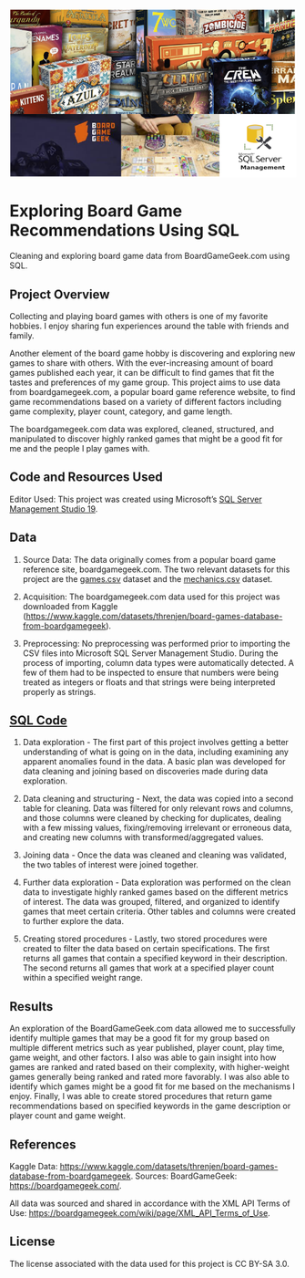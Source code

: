 ![](SQL_Boardgame_coverphoto.png)
# Exploring Board Game Recommendations Using SQL
Cleaning and exploring board game data from BoardGameGeek.com using SQL.

## Project Overview
Collecting and playing board games with others is one of my favorite hobbies. I enjoy sharing fun experiences around the table with friends and family. 

Another element of the board game hobby is discovering and exploring new games to share with others. With the ever-increasing amount of board games published each year, it can be difficult to find games that fit the tastes and preferences of my game group. This project aims to use data from boardgamegeek.com, a popular board game reference website, to find game recommendations based on a variety of different factors including game complexity, player count, category, and game length. 

The boardgamegeek.com data was explored, cleaned, structured, and manipulated to discover highly ranked games that might be a good fit for me and the people I play games with. 

## Code and Resources Used
Editor Used: This project was created using Microsoft’s [SQL Server Management Studio 19](https://learn.microsoft.com/en-us/sql/ssms/download-sql-server-management-studio-ssms?view=sql-server-ver15).

## Data
1. Source Data: The data originally comes from a popular board game reference site, boardgamegeek.com. The two relevant datasets for this project are the [games.csv](games.csv) dataset and the [mechanics.csv](mechanics.csv) dataset.

2. Acquisition: The boardgamegeek.com data used for this project was downloaded from Kaggle (https://www.kaggle.com/datasets/threnjen/board-games-database-from-boardgamegeek).
  
3. Preprocessing: No preprocessing was performed prior to importing the CSV files into Microsoft SQL Server Management Studio. During the process of importing, column data types were automatically detected. A few of them had to be inspected to ensure that numbers were being treated as integers or floats and that strings were being interpreted properly as strings. 

## [SQL Code](BoardGameProject_v2.sql)
1. Data exploration - The first part of this project involves getting a better understanding of what is going on in the data, including examining any apparent anomalies found in the data. A basic plan was developed for data cleaning and joining based on discoveries made during data exploration.
   
2. Data cleaning and structuring - Next, the data was copied into a second table for cleaning. Data was filtered for only relevant rows and columns, and those columns were cleaned by checking for duplicates, dealing with a few missing values, fixing/removing irrelevant or erroneous data, and creating new columns with transformed/aggregated values.

3. Joining data - Once the data was cleaned and cleaning was validated, the two tables of interest were joined together.

4. Further data exploration - Data exploration was performed on the clean data to investigate highly ranked games based on the different metrics of interest. The data was grouped, filtered, and organized to identify games that meet certain criteria. Other tables and columns were created to further explore the data.

5. Creating stored procedures - Lastly, two stored procedures were created to filter the data based on certain specifications. The first returns all games that contain a specified keyword in their description. The second returns all games that work at a specified player count within a specified weight range. 


## Results
An exploration of the BoardGameGeek.com data allowed me to successfully identify multiple games that may be a good fit for my group based on multiple different metrics such as year published, player count, play time, game weight, and other factors. I also was able to gain insight into how games are ranked and rated based on their complexity, with higher-weight games generally being ranked and rated more favorably. I was also able to identify which games might be a good fit for me based on the mechanisms I enjoy. Finally, I was able to create stored procedures that return game recommendations based on specified keywords in the game description or player count and game weight. 

## References
Kaggle Data: https://www.kaggle.com/datasets/threnjen/board-games-database-from-boardgamegeek.
Sources: BoardGameGeek: https://boardgamegeek.com/.

All data was sourced and shared in accordance with the XML API Terms of Use: https://boardgamegeek.com/wiki/page/XML_API_Terms_of_Use.

## License
The license associated with the data used for this project is CC BY-SA 3.0.
